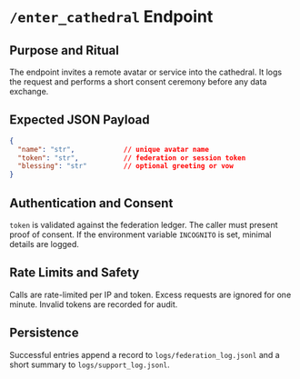 # `/enter_cathedral` Endpoint

## Purpose and Ritual
The endpoint invites a remote avatar or service into the cathedral. It logs the request and performs a short consent ceremony before any data exchange.

## Expected JSON Payload
```json
{
  "name": "str",            // unique avatar name
  "token": "str",           // federation or session token
  "blessing": "str"         // optional greeting or vow
}
```

## Authentication and Consent
`token` is validated against the federation ledger. The caller must present proof of consent. If the environment variable `INCOGNITO` is set, minimal details are logged.

## Rate Limits and Safety
Calls are rate-limited per IP and token. Excess requests are ignored for one minute. Invalid tokens are recorded for audit.

## Persistence
Successful entries append a record to `logs/federation_log.jsonl` and a short summary to `logs/support_log.jsonl`.

